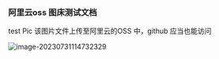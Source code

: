 ### 阿里云oss 图床测试文档





test Pic 该图片文件上传至阿里云的OSS 中，github 应当也能访问

![image-20230731114732329](https://dearliao.oss-cn-shenzhen.aliyuncs.com/Note/picture/202307311147694.png)